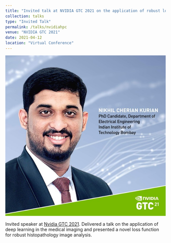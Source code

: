 ```yaml
---
title: "Invited talk at NVIDIA GTC 2021 on the application of robust loss functions in deep histopatholgy image analysis"
collection: talks
type: "Invited Talk"
permalink: /talks/nvidiahpc
venue: "NVIDIA GTC 2021"
date: 2021-04-12
location: "Virtual Conference"
---
```

<img src="/images/nvidia.jpg"
     alt="Markdown Monster icon"
     style="float: center; margin-right: 10px;" />


Invited speaker at [Nvidia GTC 2021](https://www.linkedin.com/feed/update/urn:li:activity:6782511699430899712/). Delivered a talk on the application of deep learning in the medical imaging and presented a novel loss function for robust histopathology image analysis. 

